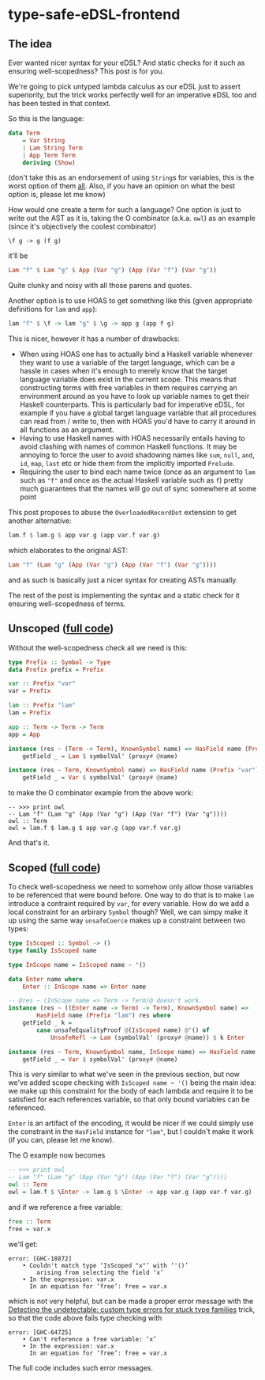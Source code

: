 # type-safe-eDSL-frontend

## The idea

Ever wanted nicer syntax for your eDSL? And static checks for it such as ensuring well-scopedness? This post is for you.

We're going to pick untyped lambda calculus as our eDSL just to assert superiority, but the trick works perfectly well for an imperative eDSL too and has been tested in that context.

So this is the language:

```haskell
data Term
    = Var String
    | Lam String Term
    | App Term Term
    deriving (Show)
```

(don't take this as an endorsement of using `String`s for variables, this is the worst option of them [all](https://www.schoolofhaskell.com/user/edwardk/bound). Also, if you have an opinion on what the best option is, please let me know)

How would one create a term for such a language? One option is just to write out the AST as it is, taking the O combinator (a.k.a. `owl`) as an example (since it's objectively the coolest combinator)

```
\f g -> g (f g)
```

it'll be

```haskell
Lam "f" $ Lam "g" $ App (Var "g") (App (Var "f") (Var "g"))
```

Quite clunky and noisy with all those parens and quotes.

Another option is to use HOAS to get something like this (given appropriate definitions for `lam` and `app`):

```haskell
lam "f" $ \f -> lam "g" $ \g -> app g (app f g)
```

This is nicer, however it has a number of drawbacks:

- When using HOAS one has to actually bind a Haskell variable whenever they want to use a variable of the target language, which can be a hassle in cases when it's enough to merely know that the target language variable does exist in the current scope. This means that constructing terms with free variables in them requires carrying an environment around as you have to look up variable names to get their Haskell counterparts. This is particularly bad for imperative eDSL, for example if you have a global target language variable that all procedures can read from / write to, then with HOAS you'd have to carry it around in all functions as an argument.
- Having to use Haskell names with HOAS necessarily entails having to avoid clashing with names of common Haskell functions. It may be annoying to force the user to avoid shadowing names like `sum`, `null`, `and`, `id`, `map`, `last` etc or hide them from the implicitly imported `Prelude`.
- Requiring the user to bind each name twice (once as an argument to `lam` such as `"f"` and once as the actual Haskell variable such as `f`) pretty much guarantees that the names will go out of sync somewhere at some point

This post proposes to abuse the `OverloadedRecordDot` extension to get another alternative:

```haskell
lam.f $ lam.g $ app var.g (app var.f var.g)
```

which elaborates to the original AST:

```haskell
Lam "f" (Lam "g" (App (Var "g") (App (Var "f") (Var "g"))))
```

and as such is basically just a nicer syntax for creating ASTs manually.

The rest of the post is implementing the syntax and a static check for it ensuring well-scopedness of terms.

## Unscoped ([full code]())

Without the well-scopedness check all we need is this:

```haskell
type Prefix :: Symbol -> Type
data Prefix prefix = Prefix

var :: Prefix "var"
var = Prefix

lam :: Prefix "lam"
lam = Prefix

app :: Term -> Term -> Term
app = App

instance (res ~ (Term -> Term), KnownSymbol name) => HasField name (Prefix "lam") res where
    getField _ = Lam $ symbolVal' (proxy# @name)

instance (res ~ Term, KnownSymbol name) => HasField name (Prefix "var") res where
    getField _ = Var $ symbolVal' (proxy# @name)
```

to make the O combinator example from the above work:

```
-- >>> print owl
-- Lam "f" (Lam "g" (App (Var "g") (App (Var "f") (Var "g"))))
owl :: Term
owl = lam.f $ lam.g $ app var.g (app var.f var.g)
```

And that's it.

## Scoped ([full code]())

To check well-scopedness we need to somehow only allow those variables to be referenced that were bound before. One way to do that is to make `lam` introduce a contraint required by `var`, for every variable. How do we add a local constraint for an arbirary `Symbol` though? Well, we can simpy make it up using the same way `unsafeCoerce` makes up a constraint between two types:

```haskell
type IsScoped :: Symbol -> ()
type family IsScoped name

type InScope name = IsScoped name ~ '()

data Enter name where
    Enter :: InScope name => Enter name

-- @res ~ (InScope name => Term -> Term)@ doesn't work.
instance (res ~ ((Enter name -> Term) -> Term), KnownSymbol name) =>
        HasField name (Prefix "lam") res where
    getField _ k =
        case unsafeEqualityProof @(IsScoped name) @'() of
            UnsafeRefl -> Lam (symbolVal' (proxy# @name)) $ k Enter

instance (res ~ Term, KnownSymbol name, InScope name) => HasField name (Prefix "var") res where
    getField _ = Var $ symbolVal' (proxy# @name)
```

This is very similar to what we've seen in the previous section, but now we've added scope checking with `IsScoped name ~ '()` being the main idea: we make up this constraint for the body of each lambda and require it to be satisfied for each references variable, so that only bound variables can be referenced.

`Enter` is an artifact of the encoding, it would be nicer if we could simply use the constraint in the `HasField` instance for `"lam"`, but I couldn't make it work (if you can, please let me know).

The O example now becomes

```haskell
-- >>> print owl
-- Lam "f" (Lam "g" (App (Var "g") (App (Var "f") (Var "g"))))
owl :: Term
owl = lam.f $ \Enter -> lam.g $ \Enter -> app var.g (app var.f var.g)
```

and if we reference a free variable:

```haskell
free :: Term
free = var.x
```

we'll get:

```
error: [GHC-18872]
    • Couldn't match type ‘IsScoped "x"’ with ‘'()’
        arising from selecting the field ‘x’
    • In the expression: var.x
      In an equation for ‘free’: free = var.x
```

which is not very helpful, but can be made a proper error message with the [Detecting the undetectable: custom type errors for stuck type families](https://blog.csongor.co.uk/report-stuck-families/) trick, so that the code above fails type checking with

```
error: [GHC-64725]
    • Can't reference a free variable: ‘x’
    • In the expression: var.x
      In an equation for ‘free’: free = var.x
```

The full code includes such error messages.
